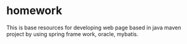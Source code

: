 # homework
This is base resources for developing web page based in java maven project  by using spring frame work, oracle, mybatis. 
